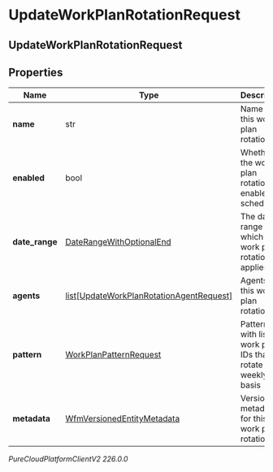 # UpdateWorkPlanRotationRequest

## UpdateWorkPlanRotationRequest

## Properties

|Name | Type | Description | Notes|
|------------ | ------------- | ------------- | -------------|
| **name** | str | Name of this work plan rotation | [optional] |
| **enabled** | bool | Whether the work plan rotation is enabled for scheduling | [optional] |
| **date_range** | [DateRangeWithOptionalEnd](DateRangeWithOptionalEnd) | The date range to which this work plan rotation applies | [optional] |
| **agents** | [list[UpdateWorkPlanRotationAgentRequest]](UpdateWorkPlanRotationAgentRequest) | Agents in this work plan rotation | [optional] |
| **pattern** | [WorkPlanPatternRequest](WorkPlanPatternRequest) | Pattern with list of work plan IDs that rotate on a weekly basis | [optional] |
| **metadata** | [WfmVersionedEntityMetadata](WfmVersionedEntityMetadata) | Version metadata for this work plan rotation | |



_PureCloudPlatformClientV2 226.0.0_
